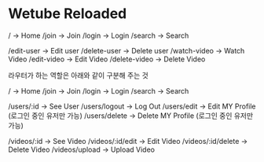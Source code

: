 # Wetube Reloaded

/ -> Home
/join -> Join
/login -> Login
/search -> Search


/edit-user -> Edit user
/delete-user -> Delete user
/watch-video -> Watch Video
/edit-video -> Edit Video
/delete-video -> Delete Video

라우터가 하는 역할은 아래와 같이 구분해 주는 것

/ -> Home
/join -> Join
/login -> Login
/search -> Search

/users/:id -> See User
/users/logout -> Log Out
/users/edit -> Edit MY Profile (로그인 중인 유저만 가능)
/users/delete -> Delete MY Profile (로그인 중인 유저만 가능)

/videos/:id -> See Video
/videos/:id/edit -> Edit Video
/videos/:id/delete -> Delete Video
/videos/upload -> Upload Video